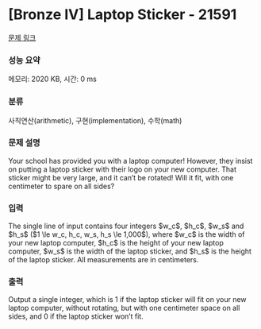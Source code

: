 # [Bronze IV] Laptop Sticker - 21591 

[문제 링크](https://www.acmicpc.net/problem/21591) 

### 성능 요약

메모리: 2020 KB, 시간: 0 ms

### 분류

사칙연산(arithmetic), 구현(implementation), 수학(math)

### 문제 설명

<p>Your school has provided you with a laptop computer! However, they insist on putting a laptop sticker with their logo on your new computer. That sticker might be very large, and it can’t be rotated! Will it fit, with one centimeter to spare on all sides?</p>

### 입력 

 <p>The single line of input contains four integers $w_c$, $h_c$, $w_s$ and $h_s$ ($1 \le w_c, h_c, w_s, h_s \le 1,000$), where $w_c$ is the width of your new laptop computer, $h_c$ is the height of your new laptop computer, $w_s$ is the width of the laptop sticker, and $h_s$ is the height of the laptop sticker. All measurements are in centimeters.</p>

### 출력 

 <p>Output a single integer, which is 1 if the laptop sticker will fit on your new laptop computer, without rotating, but with one centimeter space on all sides, and 0 if the laptop sticker won’t fit.</p>

